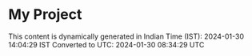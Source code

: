 # My Project

This content is dynamically generated in Indian Time (IST): 2024-01-30 14:04:29 IST
Converted to UTC: 2024-01-30 08:34:29 UTC
